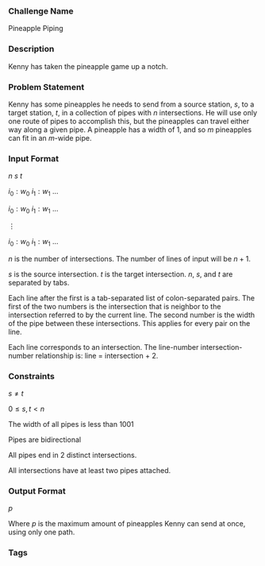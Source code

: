 ### Challenge Name

Pineapple Piping

### Description

Kenny has taken the pineapple game up a notch.

### Problem Statement

Kenny has some pineapples he needs to send from a source station, $s$, to a
target station, $t$, in a collection of pipes with $n$ intersections. He will
use only one route of pipes to accomplish this, but the pineapples can travel
either way along a given pipe. A pineapple has a width of 1, and so $m$
pineapples can fit in an $m$-wide pipe.

### Input Format

$n$	$s$	$t$

$i_0:w_0$	$i_1:w_1$ $\dots$

$i_0:w_0$	$i_1:w_1$ $\dots$

$\vdots$

$i_0:w_0$	$i_1:w_1$ $\dots$

$n$ is the number of intersections. The number of lines of input will be $n+1$.

$s$ is the source intersection. $t$ is the target intersection. $n$, $s$, and
$t$ are separated by tabs.

Each line after the first is a tab-separated list of colon-separated pairs.
The first of the two numbers is the intersection that is neighbor to the
intersection referred to by the current line. The second number is the width of
the pipe between these intersections. This applies for every pair on the line.

Each line corresponds to an intersection. The line-number intersection-number
relationship is: line = intersection + 2.

### Constraints

$s \ne t$

$0 \le s,t \lt n$

The width of all pipes is less than $1001$

Pipes are bidirectional

All pipes end in 2 distinct intersections.

All intersections have at least two pipes attached.

### Output Format

$p$

Where $p$ is the maximum amount of pineapples Kenny can send at once, using
only one path.

### Tags


